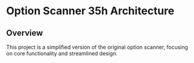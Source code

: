 # Option Scanner 35h Architecture

## Overview
This project is a simplified version of the original option scanner, focusing on core functionality and streamlined design.